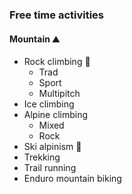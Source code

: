 ### Free time activities 
#### Mountain :mountain:

* Rock climbing :climbing:
  * Trad
  * Sport
  * Multipitch
* Ice climbing
* Alpine climbing
  * Mixed
  * Rock
* Ski alpinism :ski:
* Trekking
* Trail running
* Enduro mountain biking
